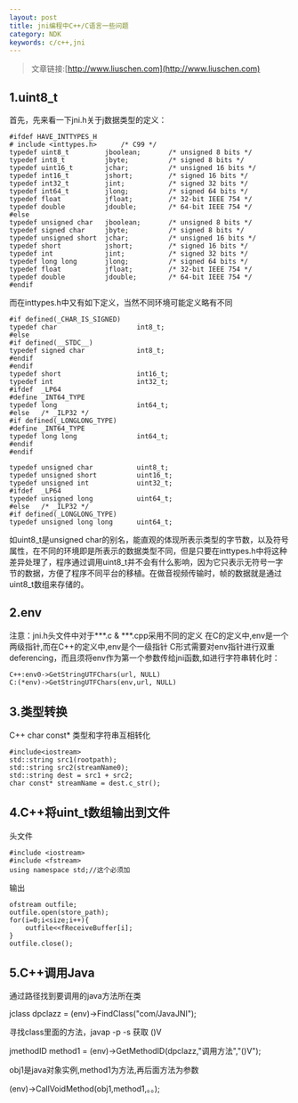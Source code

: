 ```yaml
---
layout: post
title: jni编程中C++/C语言一些问题
category: NDK
keywords: c/c++,jni
---
```



>文章链接:[http://www.liuschen.com](http://www.liuschen.com)


## 1.uint8_t
首先，先来看一下jni.h关于j数据类型的定义：

	#ifdef HAVE_INTTYPES_H
	# include <inttypes.h>      /* C99 */
	typedef uint8_t         jboolean;       /* unsigned 8 bits */
	typedef int8_t          jbyte;          /* signed 8 bits */
	typedef uint16_t        jchar;          /* unsigned 16 bits */
	typedef int16_t         jshort;         /* signed 16 bits */
	typedef int32_t         jint;           /* signed 32 bits */
	typedef int64_t         jlong;          /* signed 64 bits */
	typedef float           jfloat;         /* 32-bit IEEE 754 */
	typedef double          jdouble;        /* 64-bit IEEE 754 */
	#else
	typedef unsigned char   jboolean;       /* unsigned 8 bits */
	typedef signed char     jbyte;          /* signed 8 bits */
	typedef unsigned short  jchar;          /* unsigned 16 bits */
	typedef short           jshort;         /* signed 16 bits */
	typedef int             jint;           /* signed 32 bits */
	typedef long long       jlong;          /* signed 64 bits */
	typedef float           jfloat;         /* 32-bit IEEE 754 */
	typedef double          jdouble;        /* 64-bit IEEE 754 */
	#endif

而在inttypes.h中又有如下定义，当然不同环境可能定义略有不同

	#if defined(_CHAR_IS_SIGNED)  
	typedef char                    int8_t;  
	#else  
	#if defined(__STDC__)  
	typedef signed char             int8_t;  
	#endif  
	#endif  
	typedef short                   int16_t;  
	typedef int                     int32_t;  
	#ifdef  _LP64  
	#define _INT64_TYPE  
	typedef long                    int64_t;  
	#else   /* _ILP32 */  
	#if defined(_LONGLONG_TYPE)  
	#define _INT64_TYPE  
	typedef long long               int64_t;  
	#endif  
	#endif  
	  
	typedef unsigned char           uint8_t;  
	typedef unsigned short          uint16_t;  
	typedef unsigned int            uint32_t;  
	#ifdef  _LP64  
	typedef unsigned long           uint64_t;  
	#else   /* _ILP32 */  
	#if defined(_LONGLONG_TYPE)  
	typedef unsigned long long      uint64_t;

如uint8_t是unsigned char的别名，能直观的体现所表示类型的字节数，以及符号属性，在不同的环境即是所表示的数据类型不同，但是只要在inttypes.h中将这种差异处理了，程序通过调用uint8_t并不会有什么影响，因为它只表示无符号一字节的数据，方便了程序不同平台的移植。在做音视频传输时，帧的数据就是通过uint8_t数组来存储的。


## 2.env
注意：jni.h头文件中对于***.c & ***.cpp采用不同的定义
在C的定义中,env是一个两级指针,而在C++的定义中,env是个一级指针
C形式需要对env指针进行双重deferencing，而且须将env作为第一个参数传给jni函数,如进行字符串转化时：

	C++:env0->GetStringUTFChars(url, NULL)
	C:(*env)->GetStringUTFChars(env,url, NULL)

## 3.类型转换

C++ char const* 类型和字符串互相转化

	#include<iostream>
	std::string src1(rootpath);
	std::string src2(streamName0);
	std::string dest = src1 + src2;
	char const* streamName = dest.c_str();

## 4.C++将uint_t数组输出到文件

头文件

	#include <iostream>
	#include <fstream>
	using namespace std;//这个必须加

输出

	ofstream outfile;
	outfile.open(store_path);
	for(i=0;i<size;i++){
    	outfile<<fReceiveBuffer[i];
	}
	outfile.close();

## 5.C++调用Java

通过路径找到要调用的java方法所在类

jclass dpclazz = (env)->FindClass("com/JavaJNI");

寻找class里面的方法，javap -p -s 获取 ()V

jmethodID method1 = (env)->GetMethodID(dpclazz,"调用方法","()V");

obj1是java对象实例,method1为方法,再后面方法为参数

(env)->CallVoidMethod(obj1,method1,。。);
